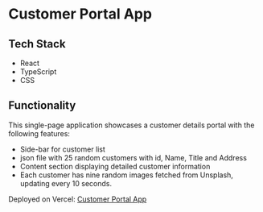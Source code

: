 # Customer Portal App

## Tech Stack

- React
- TypeScript
- CSS

## Functionality

This single-page application showcases a customer details portal with the following features:

- Side-bar for customer list
- json file with 25 random customers with id, Name, Title and Address
- Content section displaying detailed customer information
- Each customer has nine random images fetched from Unsplash, updating every 10 seconds.

Deployed on Vercel: [Customer Portal App](https://customer-portal-app.vercel.app)

